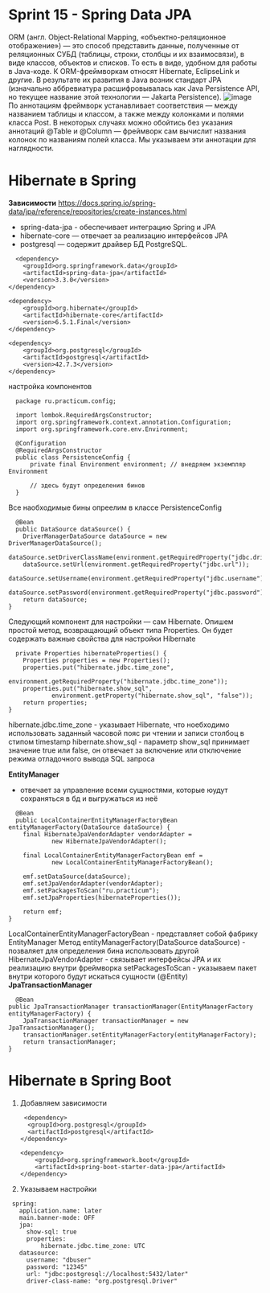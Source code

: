 # Sprint 15 - Spring Data JPA
ORM (англ. Object-Relational Mapping, «объектно-реляционное отображение») — это способ представить данные, полученные от реляционных СУБД (таблицы, строки, столбцы и их взаимосвязи), в виде классов, объектов и списков. То есть в виде, удобном для работы в Java-коде.
К ORM-фреймворкам относят Hibernate, EclipseLink и другие. В результате их развития в Java возник стандарт JPA (изначально аббревиатура расшифровывалась как Java Persistence API, но текущее название этой технологии — Jakarta Persistence).
![image](https://github.com/user-attachments/assets/7dbebb0a-db6b-40c8-b214-6475edc18acc)
По аннотациям фреймворк устанавливает соответствия — между названием таблицы и классом, а также между колонками и полями класса Post. В некоторых случаях можно обойтись без указания аннотаций @Table и @Column — фреймворк сам вычислит названия колонок по названиям полей класса. Мы указываем эти аннотации для наглядности.
# Hibernate в Spring
**Зависимости**
<https://docs.spring.io/spring-data/jpa/reference/repositories/create-instances.html>
- spring-data-jpa - обеспечивает интеграцию Spring и JPA
- hibernate-core — отвечает за реализацию интерфейсов JPA
- postgresql — содержит драйвер БД PostgreSQL.
```
  <dependency>
    <groupId>org.springframework.data</groupId>
    <artifactId>spring-data-jpa</artifactId>
    <version>3.3.0</version>
</dependency>

<dependency>
    <groupId>org.hibernate</groupId>
    <artifactId>hibernate-core</artifactId>
    <version>6.5.1.Final</version>
</dependency>

<dependency>
    <groupId>org.postgresql</groupId>
    <artifactId>postgresql</artifactId>
    <version>42.7.3</version>
</dependency> 
```
настройка компонентов 
```
  package ru.practicum.config;
  
  import lombok.RequiredArgsConstructor;
  import org.springframework.context.annotation.Configuration;
  import org.springframework.core.env.Environment;
  
  @Configuration
  @RequiredArgsConstructor
  public class PersistenceConfig {
      private final Environment environment; // внедряем экземпляр Environment
  
      // здесь будут определения бинов
  }
```

Все наобходимые бины опреелим в классе PersistenceConfig

```
  @Bean
  public DataSource dataSource() {
    DriverManagerDataSource dataSource = new DriverManagerDataSource();
    dataSource.setDriverClassName(environment.getRequiredProperty("jdbc.driverClassName"));
    dataSource.setUrl(environment.getRequiredProperty("jdbc.url"));
    dataSource.setUsername(environment.getRequiredProperty("jdbc.username"));
    dataSource.setPassword(environment.getRequiredProperty("jdbc.password"));
    return dataSource;
} 
```
Следующий компонент для настройки — сам Hibernate. Опишем простой метод, возвращающий объект типа Properties. Он будет содержать важные свойства для настройки Hibernate

```
  private Properties hibernateProperties() {
    Properties properties = new Properties();
    properties.put("hibernate.jdbc.time_zone",
            environment.getRequiredProperty("hibernate.jdbc.time_zone"));
    properties.put("hibernate.show_sql",
            environment.getProperty("hibernate.show_sql", "false"));
    return properties;
} 
```

hibernate.jdbc.time_zone - указывает Hibernate, что ноебходимо использовать заданный часовой пояс ри чтении и записи столбоц в стипом timestamp
hibernate.show_sql - параметр show_sql принимает значение true или false, он отвечает за включение или отключение режима отладочного вывода SQL запроса

**EntityManager**
- отвечает за управление всеми сущностями, которые юудут сохраняться в бд и выгружаться из неё
```
  @Bean
  public LocalContainerEntityManagerFactoryBean entityManagerFactory(DataSource dataSource) {
    final HibernateJpaVendorAdapter vendorAdapter = 
            new HibernateJpaVendorAdapter();

    final LocalContainerEntityManagerFactoryBean emf =
            new LocalContainerEntityManagerFactoryBean();

    emf.setDataSource(dataSource);
    emf.setJpaVendorAdapter(vendorAdapter);
    emf.setPackagesToScan("ru.practicum");
    emf.setJpaProperties(hibernateProperties());

    return emf;
} 
```
LocalContainerEntityManagerFactoryBean - представляет собой фабрику EntityManager 
Метод entityManagerFactory(DataSource dataSource) - позваляет для определения бина использовать другой 
HibernateJpaVendorAdapter - связывает интерфейсы JPA и их реализацию внутри фреймворка
setPackagesToScan - указываем пакет внутри которого будут искаться сущности (@Entity) 
**JpaTransactionManager**
```
  @Bean
public JpaTransactionManager transactionManager(EntityManagerFactory entityManagerFactory) {
    JpaTransactionManager transactionManager = new JpaTransactionManager();
    transactionManager.setEntityManagerFactory(entityManagerFactory);
    return transactionManager;
} 
```
# Hibernate в Spring Boot
1. Добавляем зависимости
   ```
    <dependency>
     <groupId>org.postgresql</groupId>
     <artifactId>postgresql</artifactId>
   </dependency>
   
   <dependency>
       <groupId>org.springframework.boot</groupId>
       <artifactId>spring-boot-starter-data-jpa</artifactId>
   </dependency>
   ```
2. Указываем настройки 
  ```
   spring:
     application.name: later
     main.banner-mode: OFF
     jpa:
       show-sql: true
       properties:
           hibernate.jdbc.time_zone: UTC
     datasource:
       username: "dbuser"
       password: "12345"
       url: "jdbc:postgresql://localhost:5432/later"
       driver-class-name: "org.postgresql.Driver"
  ```
   
